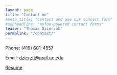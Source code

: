 ```yaml
---
layout: page
title: "Contact me"
#meta_title: "Contact and use our contact form"
#subheadline: "Wufoo-powered contact forms"
teaser: "Thomas Dzierzak"
permalink: "/contact/"
---
```

Phone: (419) 601-4557

Email: [dzierztj@mail.uc.edu][1]

[Resume][2]


[1]: mailto:dzierztj@mail.uc.edu
[2]: https://uc.box.com/s/m2cf7tssgwgid4g2248tag1k48tngz9c 

